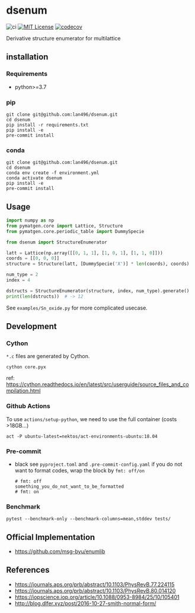 # dsenum
![ci](https://github.com/lan496/dsenum/workflows/ci/badge.svg?branch=develop)
[![MIT License](http://img.shields.io/badge/license-MIT-blue.svg?style=flat)](LICENSE)
[![codecov](https://codecov.io/gh/lan496/dsenum/branch/develop/graph/badge.svg)](https://codecov.io/gh/lan496/dsenum)

Derivative structure enumerator for multilattice


## installation

### Requirements
- python>=3.7

### pip
```
git clone git@github.com:lan496/dsenum.git
cd dsenum
pip install -r requirements.txt
pip install -e
pre-commit install
```

### conda
```script
git clone git@github.com:lan496/dsenum.git
cd dsenum
conda env create -f environment.yml
conda activate dsenum
pip install -e
pre-commit install
```

## Usage

```sample.py
import numpy as np
from pymatgen.core import Lattice, Structure
from pymatgen.core.periodic_table import DummySpecie

from dsenum import StructureEnumerator

latt = Lattice(np.array([[0, 1, 1], [1, 0, 1], [1, 1, 0]]))
coords = [[0, 0, 0]]
structure = Structure(latt, [DummySpecie('X')] * len(coords), coords)

num_type = 2
index = 4

dstructs = StructureEnumerator(structure, index, num_type).generate()
print(len(dstructs))  # -> 12
```

See `examples/Sn_oxide.py` for more complicated usecase.

## Development

### Cython
`*.c` files are generated by Cython.
```shell
cython core.pyx
```

ref: https://cython.readthedocs.io/en/latest/src/userguide/source_files_and_compilation.html

### Github Actions
To use `actions/setup-python`, we need to use the full container (costs >18GB...)

```
act -P ubuntu-latest=nektos/act-environments-ubuntu:18.04
```

### Pre-commit
- black
    see `pyproject.toml` and `.pre-commit-config.yaml`
    if you do not want to format codes, wrap the block by `fmt: off/on`
    ```
    # fmt: off
    something_you_do_not_want_to_be_formatted
    # fmt: on
    ```

### Benchmark
```
pytest --benchmark-only --benchmark-columns=mean,stddev tests/
```

## Official Implementation
- https://github.com/msg-byu/enumlib

## References
- https://journals.aps.org/prb/abstract/10.1103/PhysRevB.77.224115
- https://journals.aps.org/prb/abstract/10.1103/PhysRevB.80.014120
- https://iopscience.iop.org/article/10.1088/0953-8984/25/10/105401
- http://blog.dlfer.xyz/post/2016-10-27-smith-normal-form/
